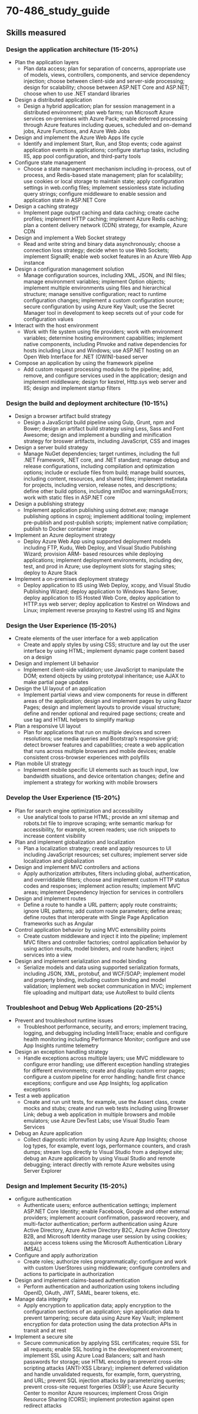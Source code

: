 # 70-486_study_guide
## Skills measured
### Design the application architecture (15-20%)
- Plan the application layers
  - Plan data access; plan for separation of concerns, appropriate use of models, views, controllers, components, and service dependency injection; choose between client-side and server-side processing; design for scalability; choose between ASP.NET Core and ASP.NET; choose when to use .NET standard libraries
- Design a distributed application
  - Design a hybrid application; plan for session management in a distributed environment; plan web farms; run Microsoft Azure services on-premises with Azure Pack; enable deferred processing through Azure features including queues, scheduled and on-demand jobs, Azure Functions, and Azure Web Jobs
- Design and implement the Azure Web Apps life cycle
  - Identify and implement Start, Run, and Stop events; code against application events in applications; configure startup tasks, including IIS, app pool configuration, and third-party tools
- Configure state management
  - Choose a state management mechanism including in-process, out of process, and Redis-based state management; plan for scalability; use cookies or local storage to maintain state; apply configuration settings in web.config files; implement sessionless state including query strings; configure middleware to enable session and application state in ASP.NET Core
- Design a caching strategy
  - Implement page output caching and data caching; create cache profiles; implement HTTP caching; implement Azure Redis caching; plan a content delivery network (CDN) strategy, for example, Azure CDN
- Design and implement a Web Socket strategy
  - Read and write string and binary data asynchronously; choose a connection loss strategy; decide when to use Web Sockets; implement SignalR; enable web socket features in an Azure Web App instance
- Design a configuration management solution
  - Manage configuration sources, including XML, JSON, and INI files; manage environment variables; implement Option objects; implement multiple environments using files and hierarchical structure; manage sensitive configuration; react to runtime configuration changes; implement a custom configuration source; secure configuration by using Azure Key Vault; use the Secret Manager tool in development to keep secrets out of your code for configuration values
- Interact with the host environment
  - Work with file system using file providers; work with environment variables; determine hosting environment capabilities; implement native components, including PInvoke and native dependencies for hosts including Linux and Windows; use ASP.NET hosting on an Open Web Interface for .NET (OWIN)-based server
- Compose an application by using the framework pipeline
  - Add custom request processing modules to the pipeline; add, remove, and configure services used in the application; design and implement middleware; design for kestrel, Http.sys web server and IIS; design and implement startup filters
  
### Design the build and deployment architecture (10-15%)
- Design a browser artifact build strategy
  - Design a JavaScript build pipeline using Gulp, Grunt, npm and Bower; design an artifact build strategy using Less, Sass and Font Awesome; design and implement a bundling and minification strategy for broswer artifacts, including JavaScript, CSS and images
- Design a server build strategy
  - Manage NuGet dependencies; target runtimes, including the full .NET Framework, .NET core, and .NET standard; manage debug and release configurations, including compilation and optimization options; include or exclude files from build; manage build sources, including content, resources, and shared files; implement metadata for projects, including version, release notes, and descriptions; define other build options, including xmlDoc and warningsAsErrors; work with static files in ASP.NET core
- Design a publishing strategy
  - Implement application publishing using dotnet.exe; manage publishing options in csproj; implement additional tooling; implement pre-publish and post-publish scripts; implement native compilation; publish to Docker container image
- Implement an Azure deployment strategy
  - Deploy Azure Web App using supported deployment models including FTP, Kudu, Web Deploy, and Visual Studio Publishing Wizard; provision ARM- based resources while deploying applications; implement deployment environments, including dev, test, and prod in Azure; use deployment slots for staging sites; deploy to Azure Stack
- Implement a on-premises deployment strategy
  - Deploy application to IIS using Web Deploy, xcopy, and Visual Studio Publishing Wizard; deploy application to Windows Nano Server, deploy application to IIS Hosted Web Core, deploy application to HTTP.sys web server; deploy application to Kestrel on Windows and Linux; implement reverse proxying to Kestrel using IIS and Nginx

### Design the User Experience (15-20%)
- Create elements of the user interface for a web application
  - Create and apply styles by using CSS; structure and lay out the user interface by using HTML; implement dynamic page content based on a design
- Design and implement UI behavior
  - Implement client-side validation; use JavaScript to manipulate the DOM; extend objects by using prototypal inheritance; use AJAX to make partial page updates
- Design the UI layout of an application
  - Implement partial views and view components for reuse in different areas of the application; design and implement pages by using Razor Pages; design and implement layouts to provide visual structure; define and render optional and required page sections; create and use tag and HTML helpers to simplify markup
- Plan a responsive UI layout
  - Plan for applications that run on multiple devices and screen resolutions; use media queries and Bootstrap’s responsive grid; detect browser features and capabilities; create a web application that runs across multiple browsers and mobile devices; enable consistent cross-browser experiences with polyfills
- Plan mobile UI strategy
  - Implement mobile specific UI elements such as touch input, low bandwidth situations, and device oritentation changes; define and implement a strategy for working with mobile browsers

### Develop the User Experience (15-20%)
- Plan for search engine optimization and accessibility
  - Use analytical tools to parse HTML; provide an xml sitemap and robots.txt file to improve scraping; write semantic markup for accessibility, for example, screen readers; use rich snippets to increase content visibility
- Plan and implement globalization and localization
  - Plan a localization strategy; create and apply resources to UI including JavaScript resources; set cultures; implement server side localization and globalization
- Design and implement MVC controllers and actions
  - Apply authorization attributes, filters including global, authentication, and overriddable filters; choose and implement custom HTTP status codes and responses; implement action results; implement MVC areas; implement Dependency Injection for services in controllers
- Design and implement routes
  - Define a route to handle a URL pattern; apply route constraints; ignore URL patterns; add custom route parameters; define areas; define routes that interoperate with Single Page Application frameworks such as Angular
- Control application behavior by using MVC extensibility points
  - Create custom middleware and inject it into the pipeline; implement MVC filters and controller factories; control application behavior by using action results, model binders, and route handlers; inject services into a view
- Design and implement serialization and model binding
  - Serialize models and data using supported serialization formats, including JSON, XML, protobuf, and WCF/SOAP; implement model and property binding, including custom binding and model validation; implement web socket communication in MVC; implement file uploading and multipart data; use AutoRest to build clients
  
### Troubleshoot and Debug Web Applications (20-25%)
- Prevent and troubleshoot runtime issues
  - Troubleshoot performance, security, and errors; implement tracing, logging, and debugging including IntelliTrace; enable and configure health monitoring including Performance Monitor; configure and use App Insights runtime telemetry
- Design an exception handling strategy
  - Handle exceptions across multiple layers; use MVC middleware to configure error handling; use different exception handling strategies for different environments; create and display custom error pages; configure a custom pipeline for error handling; handle first chance exceptions; configure and use App Insights; log application exceptions
- Test a web application
  - Create and run unit tests, for example, use the Assert class, create mocks and stubs; create and run web tests including using Browser Link; debug a web application in multiple browsers and mobile emulators; use Azure DevTest Labs; use Visual Studio Team Services
- Debug an Azure application
  - Collect diagnostic information by using Azure App Insights; choose log types, for example, event logs, performance counters, and crash dumps; stream logs directly to Visual Studio from a deployed site; debug an Azure application by using Visual Studio and remote debugging; interact directly with remote Azure websites using Server Explorer
  
### Design and Implement Security (15-20%)
- onfigure authentication
  - Authenticate users; enforce authentication settings; implement ASP.NET Core Identity; enable Facebook, Google and other external providers; implement account confirmation, password recovery, and multi-factor authentication; perform authentication using Azure Active Directory, Azure Active Directory B2C, Azure Active Directory B2B, and Microsoft Identity manage user session by using cookies; acquire access tokens using the Microsoft Authentication Library (MSAL)
- Configure and apply authorization
  - Create roles; authorize roles programmatically; configure and work with custom UserStores using middleware; configure controllers and actions to participate in authorization
- Design and implement claims-based authentication
  - Perform authentication and authorization using tokens including OpenID, OAuth, JWT, SAML, bearer tokens, etc.
- Manage data integrity
  - Apply encryption to application data; apply encryption to the configuration sections of an application; sign application data to prevent tampering; secure data using Azure Key Vault; implement encryption for data protection using the data protection APIs in transit and at rest
- Implement a secure site
  - Secure communication by applying SSL certificates; require SSL for all requests; enable SSL hosting in the development environment; implement SSL using Azure Load Balancers; salt and hash passwords for storage; use HTML encoding to prevent cross-site scripting attacks (ANTI-XSS Library); implement deferred validation and handle unvalidated requests, for example, form, querystring, and URL; prevent SQL injection attacks by parameterizing queries; prevent cross-site request forgeries (XSRF); use Azure Security Center to monitor Azure resources; implement Cross Origin Resource Sharing (CORS); implement protection against open redirect attacks
